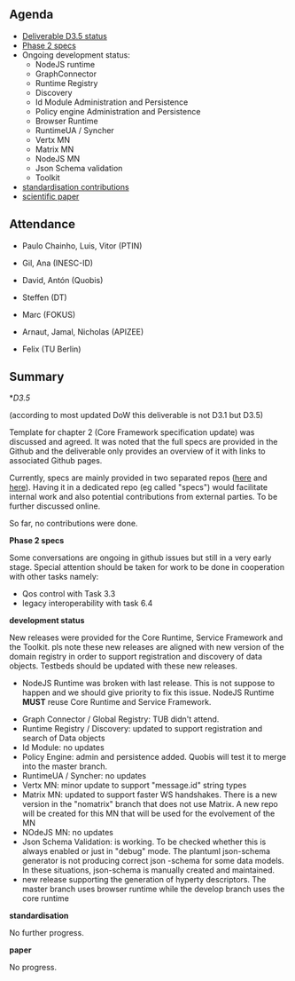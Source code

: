 Agenda
------

- [Deliverable D3.5 status](https://github.com/reTHINK-project/core-framework/labels/D3.5)
- [Phase 2 specs](https://github.com/reTHINK-project/dev-runtime-core/labels/phase2)
- Ongoing development status:
  - NodeJS runtime
  - GraphConnector
  - Runtime Registry
  - Discovery
  - Id Module Administration and Persistence
  - Policy engine Administration and Persistence
  - Browser Runtime
  - RuntimeUA / Syncher
  - Vertx MN
  - Matrix MN
  - NodeJS MN
  - Json Schema validation
  - Toolkit
-	[standardisation contributions](https://github.com/reTHINK-project/core-framework/issues/168)
-	[scientific paper](https://github.com/reTHINK-project/core-framework/issues/169)

Attendance
----------

-	Paulo Chainho, Luis, Vitor (PTIN)

- Gil, Ana (INESC-ID)

- David, Antón (Quobis)

- Steffen (DT)

- Marc (FOKUS)

- Arnaut, Jamal, Nicholas (APIZEE)

- Felix (TU Berlin)

Summary
-------



**D3.5*

(according to most updated DoW this deliverable is not D3.1 but D3.5)

Template for chapter 2 (Core Framework specification update) was discussed and agreed. It was noted that the full specs are provided in the Github and the deliverable only provides an overview of it with links to associated Github pages.

Currently, specs are mainly provided in two separated repos ([here](https://github.com/reTHINK-project/dev-service-framework/tree/master/docs/specs) and [here](https://github.com/reTHINK-project/dev-runtime-core/tree/master/docs/specs)). Having it in a dedicated repo (eg called "specs") would facilitate internal work and also potential contributions from external parties. To be further discussed online.

So far, no contributions were done.

**Phase 2 specs**

Some conversations are ongoing in github issues but still in a very early stage. Special attention should be taken for work to be done in cooperation with other tasks namely:

* Qos control with Task 3.3
* legacy interoperability with task 6.4

**development status**

New releases were provided for the Core Runtime, Service Framework and the Toolkit. pls note these new releases are aligned with new version of the domain registry in order to support registration and discovery of data objects. Testbeds should be updated with these new releases.

* NodeJS Runtime was broken with last release. This is not suppose to happen and we should give priority to fix this issue. NodeJS Runtime **MUST** reuse Core Runtime and Service Framework.
- Graph Connector / Global Registry: TUB didn't attend.
- Runtime Registry / Discovery: updated to support registration and search of Data objects
- Id Module: no updates
- Policy Engine: admin and persistence added. Quobis will test it to merge into the master branch.
- RuntimeUA / Syncher: no updates
- Vertx MN: minor update to support "message.id" string types
- Matrix MN: updated to support faster WS handshakes. There is a new version in the "nomatrix" branch that does not use Matrix. A new repo will be created for this MN that will be used for the evolvement of the MN
- NOdeJS MN: no updates
- Json Schema Validation: is working. To be checked whether this is always enabled or just in "debug" mode. The plantuml json-schema generator is not producing correct json -schema for some data models. In these situations, json-schema is manually created and maintained.
- new release supporting the generation of hyperty descriptors. The master branch uses browser runtime while the develop branch uses the core runtime

**standardisation**

No further progress.

**paper**

No progress.
